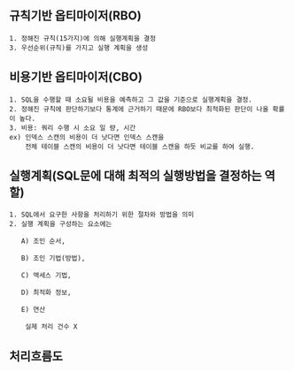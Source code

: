 ## 규칙기반 옵티마이저(RBO)

```
1. 정해진 규칙(15가지)에 의해 실행계획을 결정
3. 우선순위(규칙)를 가지고 실행 계획을 생성
```

## 비용기반 옵티마이저(CBO)

```
1. SQL을 수행할 때 소요될 비용을 예측하고 그 값을 기준으로 실행계획을 결정.
2. 정해진 규칙에 판단하기보다 통계에 근거하기 때문에 RBO보다 최적화된 판단이 나올 확률이 높다.
3. 비용: 쿼리 수행 시 소요 일 량, 시간
ex) 인덱스 스캔의 비용이 더 낫다면 인덱스 스캔을
    전체 테이블 스캔의 비용이 더 낫다면 테이블 스캔을 하듯 비교를 하여 실행.
```

## 실행계획(SQL문에 대해 최적의 실행방법을 결정하는 역할)

```
1. SQL에서 요구한 사항을 처리하기 위한 절차와 방법을 의미
2. 실행 계획을 구성하는 요소에는

   A) 조인 순서,

   B) 조인 기법(방법),

   C) 액세스 기법,

   D) 최적화 정보,

   E) 연산

    실제 처리 건수 X
```

## 처리흐름도

```

```
